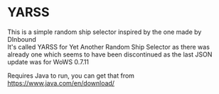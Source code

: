 # YARSS
This is a simple random ship selector inspired by the one made by DInbound
<br/>It's called YARSS for Yet Another Random Ship Selector as there was already one which seems to have been discontinued as the last JSON update was for WoWS 0.7.11

Requires Java to run, you can get that from https://www.java.com/en/download/
